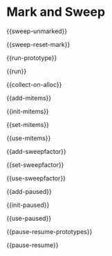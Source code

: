 # Mark and Sweep

{{sweep-unmarked}}

{{sweep-reset-mark}}

{{run-prototype}}

{{run}}

{{collect-on-alloc}}

{{add-mitems}}

{{init-mitems}}

{{set-mitems}}

{{use-mitems}}

{{add-sweepfactor}}

{{set-sweepfactor}}

{{use-sweepfactor}}

{{add-paused}}

{{init-paused}}

{{use-paused}}

{{pause-resume-prototypes}}

{{pause-resume}}

